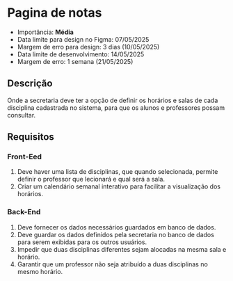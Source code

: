 # Pagina de notas

- Importância: **Média**
- Data limite para design no Figma: 07/05/2025
- Margem de erro para design: 3 dias (10/05/2025)
- Data limite de desenvolvimento: 14/05/2025
- Margem de erro: 1 semana (21/05/2025)

## Descrição

Onde a secretaria deve ter a opção de definir os horários e salas de cada disciplina cadastrada no sistema, para que os alunos e professores possam consultar.

## Requisitos

### Front-Eed

1. Deve haver uma lista de disciplinas, que quando selecionada, permite definir o professor que lecionará e qual será a sala.
2. Criar um calendário semanal interativo para facilitar a visualização dos horários.

### Back-End

1. Deve fornecer os dados necessários guardados em banco de dados.
2. Deve guardar os dados definidos pela secretaria no banco de dados para serem exibidas para os outros usuários.
3. Impedir que duas disciplinas diferentes sejam alocadas na mesma sala e horário.
4. Garantir que um professor não seja atribuído a duas disciplinas no mesmo horário.

